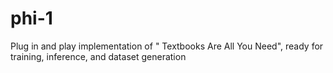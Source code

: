 # phi-1
Plug in and play implementation of " Textbooks Are All You Need", ready for training, inference, and dataset generation
